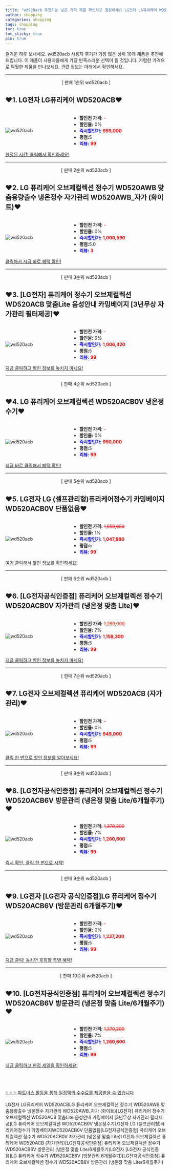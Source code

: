 ```yaml
---
title: "wd520acb 추천하는 낮은 가격 제품 확인하고 결정하세요 LG전자 LG퓨리케어 WD520ACB"
author: shopping
categories: shopping
tags: shopping
toc: true
toc_sticky: true
pin: true
---
```

즐거운 하루 보내세요.  wd520acb 사용자 후기가 가장 많은 상위 10개 제품을 추천해드립니다. 이 제품이 사용자들에게 가장 만족스러운 선택이 될 것입니다. 저렴한 가격으로 탁월한 제품을 만나보세요. 관련 정보는 아래에서 확인하세요.

---
<p class="toplist" style="margin: 0 auto; display: block; width: fit-content;">[ 판매 1순위 wd520acb ]</p>

<h2><strong>❤️1. LG전자 LG퓨리케어 WD520ACB❤️</strong></h2>

<div style="display: flex; align-items: center;">
    <div style="flex: 0.4;">
        <img src="https://thumbnail6.coupangcdn.com/thumbnails/remote/230x230ex/image/vendor_inventory/1462/9c49e31e94038184e9d944425380657aca53c170d1ddf7ab7c99e16330ad.png" alt="wd520acb" style="max-width: 100%;">
    </div>
    <div style="flex: 0.6; margin-left: 10px;">
        <ul>
            <li><strong>할인전 가격:</strong> <del style="color: red;">-</del></li>
            <li><strong>할인율:</strong> 0%</li>
            <li><span style='color:blue'><strong>즉시할인가:</strong></span> <span style='color:red'><strong>959,000</strong></span></li>
            <li><strong>평점:</strong>5</li>
            <li><span style='color:blue'><strong>리뷰:</strong></span> <span style='color:red'><strong>99</strong></span></li>
        </ul>
    </div>
</div>
<div class="center">
    <a href="https://William4Davisa.github.io?lptag=AF9450613&subid=githubio&pageKey=8142207980&traceid=V0-153&itemId=23139427185&vendorItemId=90172331201" class="myButton">
        한정된 시간! 클릭해서 확인하세요!
    </a>
</div>


---
<p class="toplist" style="margin: 0 auto; display: block; width: fit-content;">[ 판매 2순위 wd520acb ]</p>

<h2><strong>❤️2. LG 퓨리케어 오브제컬렉션 정수기 WD520AWB 맞춤용량출수 냉온정수 자가관리 WD520AWB_자가 (화이트)❤️</strong></h2>

<div style="display: flex; align-items: center;">
    <div style="flex: 0.4;">
        <img src="https://thumbnail7.coupangcdn.com/thumbnails/remote/230x230ex/image/vendor_inventory/899b/735777221c1f44dc26dd86b97c302d91089cea7b493164b072ea87a62331.png" alt="wd520acb" style="max-width: 100%;">
    </div>
    <div style="flex: 0.6; margin-left: 10px;">
        <ul>
            <li><strong>할인전 가격:</strong> <del style="color: red;">-</del></li>
            <li><strong>할인율:</strong> 0%</li>
            <li><span style='color:blue'><strong>즉시할인가:</strong></span> <span style='color:red'><strong>1,000,590</strong></span></li>
            <li><strong>평점:</strong>5.0</li>
            <li><span style='color:blue'><strong>리뷰:</strong></span> <span style='color:red'><strong>3</strong></span></li>
        </ul>
    </div>
</div>
<div class="center">
    <a href="https://William4Davisa.github.io?lptag=AF9450613&subid=githubio&pageKey=7337684719&traceid=V0-153&itemId=18852224239&vendorItemId=90662078633" class="myButton">
        클릭해서 지금 바로 혜택 확인!
    </a>
</div>


---
<p class="toplist" style="margin: 0 auto; display: block; width: fit-content;">[ 판매 3순위 wd520acb ]</p>

<h2><strong>❤️3. [LG전자] 퓨리케어 정수기 오브제컬렉션 WD520ACB 맞춤Lite 음성안내 카밍베이지 [3년무상 자가관리 필터제공]❤️</strong></h2>

<div style="display: flex; align-items: center;">
    <div style="flex: 0.4;">
        <img src="https://thumbnail9.coupangcdn.com/thumbnails/remote/230x230ex/image/vendor_inventory/6371/bce1a786d7787ca3ac973968f1619ff20cabd164c46e9db6c88afbb9d7cd.jpg" alt="wd520acb" style="max-width: 100%;">
    </div>
    <div style="flex: 0.6; margin-left: 10px;">
        <ul>
            <li><strong>할인전 가격:</strong> <del style="color: red;">-</del></li>
            <li><strong>할인율:</strong> 0%</li>
            <li><span style='color:blue'><strong>즉시할인가:</strong></span> <span style='color:red'><strong>1,006,420</strong></span></li>
            <li><strong>평점:</strong>5</li>
            <li><span style='color:blue'><strong>리뷰:</strong></span> <span style='color:red'><strong>99</strong></span></li>
        </ul>
    </div>
</div>
<div class="center">
    <a href="https://William4Davisa.github.io?lptag=AF9450613&subid=githubio&pageKey=8217260479&traceid=V0-153&itemId=23606872394&vendorItemId=90632585362" class="myButton">
        지금 클릭하고 할인 정보를 놓치지 마세요!
    </a>
</div>


---
<p class="toplist" style="margin: 0 auto; display: block; width: fit-content;">[ 판매 4순위 wd520acb ]</p>

<h2><strong>❤️4. LG 퓨리케어 오브제컬렉션 WD520ACB0V 냉온정수기❤️</strong></h2>

<div style="display: flex; align-items: center;">
    <div style="flex: 0.4;">
        <img src="https://thumbnail6.coupangcdn.com/thumbnails/remote/230x230ex/image/vendor_inventory/98f5/0baff7c0d96f8fa4460a7bac985423a5a5d46b2b96ed3a73a317ca8180e7.png" alt="wd520acb" style="max-width: 100%;">
    </div>
    <div style="flex: 0.6; margin-left: 10px;">
        <ul>
            <li><strong>할인전 가격:</strong> <del style="color: red;">-</del></li>
            <li><strong>할인율:</strong> 0%</li>
            <li><span style='color:blue'><strong>즉시할인가:</strong></span> <span style='color:red'><strong>950,000</strong></span></li>
            <li><strong>평점:</strong>5</li>
            <li><span style='color:blue'><strong>리뷰:</strong></span> <span style='color:red'><strong>99</strong></span></li>
        </ul>
    </div>
</div>
<div class="center">
    <a href="https://William4Davisa.github.io?lptag=AF9450613&subid=githubio&pageKey=7953530900&traceid=V0-153&itemId=21963969618&vendorItemId=89011701944" class="myButton">
        지금 바로 클릭해서 혜택 확인!
    </a>
</div>


---
<p class="toplist" style="margin: 0 auto; display: block; width: fit-content;">[ 판매 5순위 wd520acb ]</p>

<h2><strong>❤️5. LG전자 LG (셀프관리형)퓨리케어정수기 카밍베이지WD520ACB0V 단품없음❤️</strong></h2>

<div style="display: flex; align-items: center;">
    <div style="flex: 0.4;">
        <img src="https://thumbnail10.coupangcdn.com/thumbnails/remote/230x230ex/image/vendor_inventory/348a/72733bbaa26cdfc81437da933e38e380f2c709de2bddc64fb5952488bc1b.jpg" alt="wd520acb" style="max-width: 100%;">
    </div>
    <div style="flex: 0.6; margin-left: 10px;">
        <ul>
            <li><strong>할인전 가격:</strong> <del style="color: red;">1,059,650</del></li>
            <li><strong>할인율:</strong> 1%</li>
            <li><span style='color:blue'><strong>즉시할인가:</strong></span> <span style='color:red'><strong>1,047,880</strong></span></li>
            <li><strong>평점:</strong>5</li>
            <li><span style='color:blue'><strong>리뷰:</strong></span> <span style='color:red'><strong>99</strong></span></li>
        </ul>
    </div>
</div>
<div class="center">
    <a href="https://William4Davisa.github.io?lptag=AF9450613&subid=githubio&pageKey=7730736244&traceid=V0-153&itemId=20772885198&vendorItemId=89873898097" class="myButton">
        여기 클릭해서 할인 정보를 확인하세요!
    </a>
</div>


---
<p class="toplist" style="margin: 0 auto; display: block; width: fit-content;">[ 판매 6순위 wd520acb ]</p>

<h2><strong>❤️6. [LG전자공식인증점] 퓨리케어 오브제컬렉션 정수기 WD520ACB0V 자가관리 (냉온정 맞춤 Lite)❤️</strong></h2>

<div style="display: flex; align-items: center;">
    <div style="flex: 0.4;">
        <img src="https://thumbnail6.coupangcdn.com/thumbnails/remote/230x230ex/image/vendor_inventory/5f3e/64f12e99b054fe8ea3507f4544695d3231da8454f826ef421a5fef30f1b1.jpg" alt="wd520acb" style="max-width: 100%;">
    </div>
    <div style="flex: 0.6; margin-left: 10px;">
        <ul>
            <li><strong>할인전 가격:</strong> <del style="color: red;">1,259,000</del></li>
            <li><strong>할인율:</strong> 7%</li>
            <li><span style='color:blue'><strong>즉시할인가:</strong></span> <span style='color:red'><strong>1,158,300</strong></span></li>
            <li><strong>평점:</strong>5</li>
            <li><span style='color:blue'><strong>리뷰:</strong></span> <span style='color:red'><strong>99</strong></span></li>
        </ul>
    </div>
</div>
<div class="center">
    <a href="https://William4Davisa.github.io?lptag=AF9450613&subid=githubio&pageKey=7337482335&traceid=V0-153&itemId=18851320453&vendorItemId=85980614412" class="myButton">
        지금 클릭하고 할인 정보를 놓치지 마세요!
    </a>
</div>


---
<p class="toplist" style="margin: 0 auto; display: block; width: fit-content;">[ 판매 7순위 wd520acb ]</p>

<h2><strong>❤️7. LG전자 오브제컬렉션 퓨리케어 WD520ACB (자가관리)❤️</strong></h2>

<div style="display: flex; align-items: center;">
    <div style="flex: 0.4;">
        <img src="https://thumbnail8.coupangcdn.com/thumbnails/remote/230x230ex/image/vendor_inventory/b11f/868bd6f51121998149998e33a0264b6bf87432061cf2fa8f71a8ad51c8a0.png" alt="wd520acb" style="max-width: 100%;">
    </div>
    <div style="flex: 0.6; margin-left: 10px;">
        <ul>
            <li><strong>할인전 가격:</strong> <del style="color: red;">-</del></li>
            <li><strong>할인율:</strong> 0%</li>
            <li><span style='color:blue'><strong>즉시할인가:</strong></span> <span style='color:red'><strong>949,000</strong></span></li>
            <li><strong>평점:</strong>5</li>
            <li><span style='color:blue'><strong>리뷰:</strong></span> <span style='color:red'><strong>99</strong></span></li>
        </ul>
    </div>
</div>
<div class="center">
    <a href="https://William4Davisa.github.io?lptag=AF9450613&subid=githubio&pageKey=8229381918&traceid=V0-153&itemId=23679234822&vendorItemId=90704439740" class="myButton">
        클릭 한 번으로 할인 정보를 알아보세요!
    </a>
</div>


---
<p class="toplist" style="margin: 0 auto; display: block; width: fit-content;">[ 판매 8순위 wd520acb ]</p>

<h2><strong>❤️8. [LG전자공식인증점] 퓨리케어 오브제컬렉션 정수기 WD520ACB6V 방문관리 (냉온정 맞춤 Lite/6개월주기)❤️</strong></h2>

<div style="display: flex; align-items: center;">
    <div style="flex: 0.4;">
        <img src="https://thumbnail6.coupangcdn.com/thumbnails/remote/230x230ex/image/vendor_inventory/5f3e/64f12e99b054fe8ea3507f4544695d3231da8454f826ef421a5fef30f1b1.jpg" alt="wd520acb" style="max-width: 100%;">
    </div>
    <div style="flex: 0.6; margin-left: 10px;">
        <ul>
            <li><strong>할인전 가격:</strong> <del style="color: red;">1,370,200</del></li>
            <li><strong>할인율:</strong> 7%</li>
            <li><span style='color:blue'><strong>즉시할인가:</strong></span> <span style='color:red'><strong>1,260,600</strong></span></li>
            <li><strong>평점:</strong>5</li>
            <li><span style='color:blue'><strong>리뷰:</strong></span> <span style='color:red'><strong>99</strong></span></li>
        </ul>
    </div>
</div>
<div class="center">
    <a href="https://William4Davisa.github.io?lptag=AF9450613&subid=githubio&pageKey=7337481842&traceid=V0-153&itemId=18851318115&vendorItemId=85980614265" class="myButton">
        즉시 확인, 클릭 한 번으로 시작!
    </a>
</div>


---
<p class="toplist" style="margin: 0 auto; display: block; width: fit-content;">[ 판매 9순위 wd520acb ]</p>

<h2><strong>❤️9. LG전자 [LG전자 공식인증점]LG 퓨리케어 정수기 WD520ACB6V (방문관리 6개월주기)❤️</strong></h2>

<div style="display: flex; align-items: center;">
    <div style="flex: 0.4;">
        <img src="https://thumbnail10.coupangcdn.com/thumbnails/remote/230x230ex/image/vendor_inventory/87f3/034a5a3f09ab5af710a6a5b1567dd0374b5c59c45af502f33550d6f347b4.jpg" alt="wd520acb" style="max-width: 100%;">
    </div>
    <div style="flex: 0.6; margin-left: 10px;">
        <ul>
            <li><strong>할인전 가격:</strong> <del style="color: red;">-</del></li>
            <li><strong>할인율:</strong> 0%</li>
            <li><span style='color:blue'><strong>즉시할인가:</strong></span> <span style='color:red'><strong>1,337,200</strong></span></li>
            <li><strong>평점:</strong>5</li>
            <li><span style='color:blue'><strong>리뷰:</strong></span> <span style='color:red'><strong>99</strong></span></li>
        </ul>
    </div>
</div>
<div class="center">
    <a href="https://William4Davisa.github.io?lptag=AF9450613&subid=githubio&pageKey=7522682784&traceid=V0-153&itemId=19733627011&vendorItemId=87783847244" class="myButton">
        지금 클릭! 놓치면 후회할 특별 혜택!
    </a>
</div>


---
<p class="toplist" style="margin: 0 auto; display: block; width: fit-content;">[ 판매 10순위 wd520acb ]</p>

<h2><strong>❤️10. [LG전자공식인증점] 퓨리케어 오브제컬렉션 정수기 WD520ACB6V 방문관리 (냉온정 맞춤 Lite/6개월주기)❤️</strong></h2>

<div style="display: flex; align-items: center;">
    <div style="flex: 0.4;">
        <img src="https://thumbnail6.coupangcdn.com/thumbnails/remote/230x230ex/image/vendor_inventory/5f3e/64f12e99b054fe8ea3507f4544695d3231da8454f826ef421a5fef30f1b1.jpg" alt="wd520acb" style="max-width: 100%;">
    </div>
    <div style="flex: 0.6; margin-left: 10px;">
        <ul>
            <li><strong>할인전 가격:</strong> <del style="color: red;">1,370,200</del></li>
            <li><strong>할인율:</strong> 7%</li>
            <li><span style='color:blue'><strong>즉시할인가:</strong></span> <span style='color:red'><strong>1,260,600</strong></span></li>
            <li><strong>평점:</strong>5</li>
            <li><span style='color:blue'><strong>리뷰:</strong></span> <span style='color:red'><strong>99</strong></span></li>
        </ul>
    </div>
</div>
<div class="center">
    <a href="https://William4Davisa.github.io?lptag=AF9450613&subid=githubio&pageKey=7337481842&traceid=V0-153&itemId=18851318108&vendorItemId=85980614253" class="myButton">
        지금 클릭하고 한정 세일을 확인하세요!
    </a>
</div>

<br><br><br>[💦 💦 💦 파트너스 활동을 통해 일정액의 수수료를 제공받을 수 있습니다](https://link.coupang.com/a/bcpT2c)<br><br>LG전자 LG퓨리케어 WD520ACBLG 퓨리케어 오브제컬렉션 정수기 WD520AWB 맞춤용량출수 냉온정수 자가관리 WD520AWB_자가 (화이트)[LG전자] 퓨리케어 정수기 오브제컬렉션 WD520ACB 맞춤Lite 음성안내 카밍베이지 [3년무상 자가관리 필터제공]LG 퓨리케어 오브제컬렉션 WD520ACB0V 냉온정수기LG전자 LG (셀프관리형)퓨리케어정수기 카밍베이지WD520ACB0V 단품없음[LG전자공식인증점] 퓨리케어 오브제컬렉션 정수기 WD520ACB0V 자가관리 (냉온정 맞춤 Lite)LG전자 오브제컬렉션 퓨리케어 WD520ACB (자가관리)[LG전자공식인증점] 퓨리케어 오브제컬렉션 정수기 WD520ACB6V 방문관리 (냉온정 맞춤 Lite/6개월주기)LG전자 [LG전자 공식인증점]LG 퓨리케어 정수기 WD520ACB6V (방문관리 6개월주기)[LG전자공식인증점] 퓨리케어 오브제컬렉션 정수기 WD520ACB6V 방문관리 (냉온정 맞춤 Lite/6개월주기)